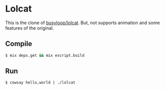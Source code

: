 Lolcat
======

This is the clone of [busyloop/lolcat](https://github.com/busyloop/lolcat).
But, not supports animation and some features of the original.

## Compile

```bash
$ mix deps.get && mix escript.build
```

## Run

```bash
$ cowsay hello,world | ./lolcat
```
